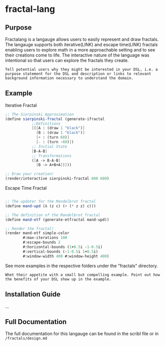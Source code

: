 # fractal-lang

## Purpose

Fractalang is a langauge allows users to easily represent and draw fractals. The langauge supports both iterative(LINK) and escape time(LINK) fractals enabling users to explore math in a more approachable setting and to see their creations come to life. The interactive nature of the language was intentional so that users can explore the fractals they create.

    Tell potential users why they might be interested in your DSL, i.e. a purpose statement for the DSL and description or links to relevant background information necessary to understand the domain.

## Example



Iterative Fractal
```scheme
;; The Sierpinski Approximation
(define sierpinski-fractal (generate-ifractal 
            ;;Definitions
            [([A : (draw 1 "black")]
              [B : (draw 1 "black")]
              [+ : (turn 60)]
              [- : (turn -60)])
            ;; Initial State
            [B-A-B]
            ;; Transformations       
            ([A -> B-A-B]
              [B -> A+B+A])]))

;; Draw your creation!
(render/interactive sierpinski-fractal 600 600)
```

Escape Time Fractal
```scheme

;; The updater for the Mandelbrot fractal
(define mand-upd (λ (z c) (+ (* z z) c)))

;; The definition of the Mandelbrot fractal
(define mand-etf (generate-etfractal mand-upd))

;; Render the fractal!
(render mand-etf simple-color
        #:max-iterations 100
        #:escape-bounds 2
        #:horizontal-bounds (1+0.5i -1-0.5i)
        #:vertical-bounds (-1-0.5i 1+0.5i)
        #:window-width 400 #:window-height 400)
```

See more examples in the respective folders under the "fractals" directory.

    Whet their appetite with a small but compelling example. Point out how the benefits of your DSL show up in the example.

## Installation Guide

...

## Full Documentation

The full documentation for this langauge can be found in the scribl file or in ```/fractals/design.md```
